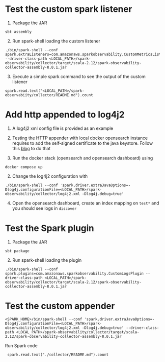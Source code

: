 # Test the custom spark listener

1. Package the JAR
```
sbt assembly
```

2. Run spark-shell loading the custom listener
```
./bin/spark-shell --conf spark.extraListeners=com.amazonaws.sparkobservability.CustomMetricsListener --driver-class-path <LOCAL_PATH>/spark-observability/collector/target/scala-2.12/spark-observability-collector-assembly-0.0.1.jar
```

3. Execute a simple spark command to see the output of the custom listener
```
spark.read.text("<LOCAL_PATH>/spark-observabiity/collector/README.md").count
```

# Add http appended to log4j2

1. A log4j2 xml config file is provided as an example

2. Testing the HTTP appender with local docker opensearch instance requires to add the self-signed certificate to the java keystore. 
Follow this [blog](https://blog.packagecloud.io/solve-unable-to-find-valid-certification-path-to-requested-target/) to do that
   
3. Run the docker stack (opensearch and opensearch dashboard) using

```
docker compose up
```

2. Change the log4j2 configuration with

```
./bin/spark-shell --conf 'spark.driver.extraJavaOptions=-Dlog4j.configurationFile=<LOCAL_PATH>/spark-observability/collector/log4j2.xml -Dlog4j.debug=true'
```

4. Open the opensearch dashboard, create an index mapping on `test*` and you should see logs in `discover`

# Test the Spark plugin

1. Package the JAR
```
sbt package
```

2. Run spark-shell loading the plugin
```
./bin/spark-shell --conf spark.plugins=com.amazonaws.sparkobservability.CustomLogsPlugin --driver-class-path <LOCAL_PATH>/spark-observability/collector/target/scala-2.12/spark-observability-collector-assembly-0.0.1.jar
```


# Test the custom appender


```
<SPARK_HOME>/bin/spark-shell --conf 'spark.driver.extraJavaOptions=-Dlog4j.configurationFile=<LOCAL_PATH>/spark-observability/collector/log4j2.xml -Dlog4j.debug=true' --driver-class-path <LOCAL_PATH>/spark-observability/collector/target/scala-2.12/spark-observability-collector-assembly-0.0.1.jar 
```

Run Spark code
```
 spark.read.text("./collector/README.md").count
```
